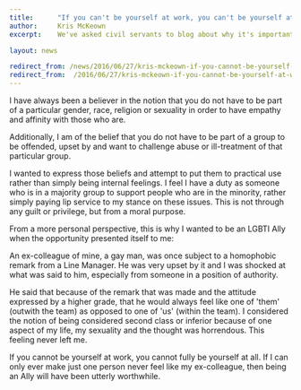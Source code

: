 ```yaml
---
title: 		"If you can't be yourself at work, you can't be yourself at all"
author:		Kris McKeown
excerpt: 	We've asked civil servants to blog about why it's important to #beyourself this Pride. Kris McKeown works for Disclosure Scotland and writes about why being an LGBT Ally is important.

layout: news

redirect_from: /news/2016/06/27/kris-mckeown-if-you-cannot-be-yourself-at-work-you-cannot-be-yourself-at-all/
redirect_from: 	/2016/06/27/kris-mckeown-if-you-cannot-be-yourself-at-work-you-cannot-be-yourself-at-all/
---
```


I have always been a believer in the notion that you do not have to be part of a particular gender, race, religion or sexuality in order to have empathy and affinity with those who are.

Additionally, I am of the belief that you do not have to be part of a group to be offended, upset by and want to challenge abuse or ill-treatment of that particular group.

I wanted to express those beliefs and attempt to put them to practical use rather than simply being internal feelings. I feel I have a duty as someone who is in a majority group to support people who are in the minority, rather simply paying lip service to my stance on these issues. This is not through any guilt or privilege, but from a moral purpose.

From a more personal perspective, this is why I wanted to be an LGBTI Ally when the opportunity presented itself to me:

An ex-colleague of mine, a gay man, was once subject to a homophobic remark from a Line Manager. He was very upset by it and I was shocked at what was said to him, especially from someone in a position of authority.

He said that because of the remark that was made and the attitude expressed by a higher grade, that he would always feel like one of 'them' (outwith the team) as opposed to one of 'us' (within the team). I considered the notion of being considered second class or inferior because of one aspect of my life, my sexuality and the thought was horrendous. This feeling never left me.

If you cannot be yourself at work, you cannot fully be yourself at all. If I can only ever make just one person never feel like my ex-colleague, then being an Ally will have been utterly worthwhile.
